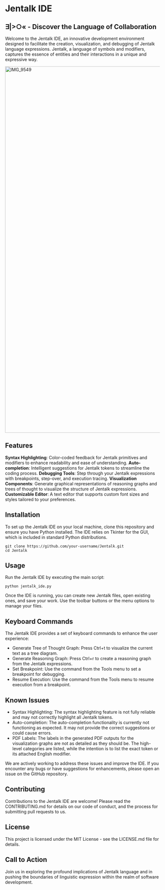 # Jentalk IDE
## ∃|>○« - Discover the Language of Collaboration

Welcome to the Jentalk IDE, an innovative development environment designed to facilitate the creation, visualization, and debugging of Jentalk language expressions. Jentalk, a language of symbols and modifiers, captures the essence of entities and their interactions in a unique and expressive way.

<img width="1191" alt="IMG_9549" src="https://github.com/jenkinsm13/jentalk/assets/100166407/8ee36557-6350-4783-a3e7-38087b4f2b75">

## Features
**Syntax Highlighting**: Color-coded feedback for Jentalk primitives and modifiers to enhance readability and ease of understanding.
**Auto-completion**: Intelligent suggestions for Jentalk tokens to streamline the coding process.
**Debugging Tools**: Step through your Jentalk expressions with breakpoints, step-over, and execution tracing.
**Visualization Components**: Generate graphical representations of reasoning graphs and trees of thought to visualize the structure of Jentalk expressions.
**Customizable Editor**: A text editor that supports custom font sizes and styles tailored to your preferences.

## Installation
To set up the Jentalk IDE on your local machine, clone this repository and ensure you have Python installed. The IDE relies on Tkinter for the GUI, which is included in standard Python distributions.

```
git clone https://github.com/your-username/Jentalk.git
cd Jentalk
```

## Usage
Run the Jentalk IDE by executing the main script:

```
python jentalk_ide.py
```

Once the IDE is running, you can create new Jentalk files, open existing ones, and save your work. Use the toolbar buttons or the menu options to manage your files.

## Keyboard Commands
The Jentalk IDE provides a set of keyboard commands to enhance the user experience:

- Generate Tree of Thought Graph: Press Ctrl+t to visualize the current text as a tree diagram.
- Generate Reasoning Graph: Press Ctrl+r to create a reasoning graph from the Jentalk expressions.
- Set Breakpoint: Use the command from the Tools menu to set a breakpoint for debugging.
- Resume Execution: Use the command from the Tools menu to resume execution from a breakpoint.

## Known Issues
- Syntax Highlighting: The syntax highlighting feature is not fully reliable and may not correctly highlight all Jentalk tokens.
- Auto-completion: The auto-completion functionality is currently not functioning as expected. It may not provide the correct suggestions or could cause errors.
- PDF Labels: The labels in the generated PDF outputs for the visualization graphs are not as detailed as they should be. The high-level categories are listed, while the intention is to list the exact token or its attached English modifier.

We are actively working to address these issues and improve the IDE. If you encounter any bugs or have suggestions for enhancements, please open an issue on the GitHub repository.

## Contributing
Contributions to the Jentalk IDE are welcome! Please read the CONTRIBUTING.md for details on our code of conduct, and the process for submitting pull requests to us.

## License
This project is licensed under the MIT License - see the LICENSE.md file for details.

## Call to Action
Join us in exploring the profound implications of Jentalk language and in pushing the boundaries of linguistic expression within the realm of software development.
